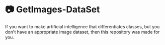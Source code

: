 # :camera: GetImages-DataSet
If you want to make artificial intelligence that differentiates classes, but you don't have an appropriate image dataset, then this repository was made for you.

